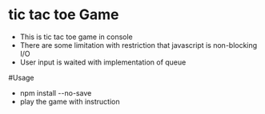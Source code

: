 # tic tac toe Game
* This is tic tac toe game in console
* There are some limitation with restriction that javascript is non-blocking I/O
* User input is waited with implementation of queue

#Usage
* npm install --no-save
* play the game with instruction
